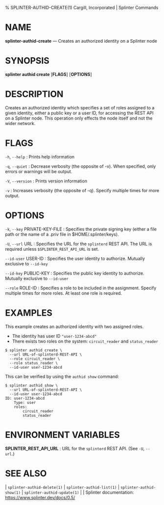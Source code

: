% SPLINTER-AUTHID-CREATE(1) Cargill, Incorporated | Splinter Commands
<!--
  Copyright 2018-2021 Cargill Incorporated
  Licensed under Creative Commons Attribution 4.0 International License
  https://creativecommons.org/licenses/by/4.0/
-->

NAME
====

**splinter-authid-create** — Creates an authorized identity on a Splinter node

SYNOPSIS
========
**splinter authid create** \[**FLAGS**\] \[**OPTIONS**\]

DESCRIPTION
===========
Creates an authorized identity which specifies a set of roles assigned to a
given identity, either a public key or a user ID, for accessing the REST API on
a Splinter node. This operation only effects the node itself and not the wider
network.

FLAGS
=====
`-h`, `--help`
: Prints help information

`-q`, `--quiet`
: Decrease verbosity (the opposite of -v). When specified, only errors or
  warnings will be output.

`-V`, `--version`
: Prints version information

`-v`
: Increases verbosity (the opposite of -q). Specify multiple times for more
  output.

OPTIONS
=======
`-k`, `--key` PRIVATE-KEY-FILE
: Specifies the private signing key (either a file path or the name of a
  .priv file in $HOME/.splinter/keys).

`-U`, `--url` URL
: Specifies the URL for the `splinterd` REST API. The URL is required unless
  `$SPLINTER_REST_API_URL` is set.

`--id-user` USER-ID
: Specifies the user identity to authorize. Mutually exclusive to `--id-key`

`--id-key` PUBLIC-KEY
: Specifies the public key identity to authorize. Mutually exclusive to
  `--id-user`

`--role` ROLE-ID
: Specifies a role to be included in the assignment. Specify multiple times for
  more roles. At least one role is required.

EXAMPLES
========
This example creates an authorized identity with two assigned roles.

* The identity has user ID `"user-1234-abcd"`
* There exists two roles on the system: `circuit_reader` and `status_reader`

```
$ splinter authid create \
  --url URL-of-splinterd-REST-API \
  --role circuit_reader \
  --role status_reader \
  --id-user user-1234-abcd
```

This can be verified by using the `authid show` command:

```
$ splinter authid show \
  --url URL-of-splinterd-REST-API \
  --id-user user-1234-abcd
ID: user-1234-abcd
    Type: user
    roles:
        circuit_reader
        status_reader
```

ENVIRONMENT VARIABLES
=====================
**SPLINTER_REST_API_URL**
: URL for the `splinterd` REST API. (See `-U`, `--url`.)

SEE ALSO
========
| `splinter-authid-delete(1)`
| `splinter-authid-list(1)`
| `splinter-authid-show(1)`
| `splinter-authid-update(1)`
|
| Splinter documentation: https://www.splinter.dev/docs/0.5/

